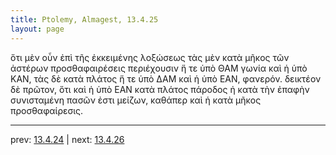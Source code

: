 ```yaml
---
title: Ptolemy, Almagest, 13.4.25
layout: page
---
```


ὅτι μὲν οὖν ἐπὶ τῆς ἐκκειμένης λοξώσεως τὰς μὲν κατὰ μῆκος τῶν ἀστέρων προσθαφαιρέσεις περιέχουσιν ἥ τε ὑπὸ ΘΑΜ γωνία καὶ ἡ ὑπὸ ΚΑΝ, τὰς δὲ κατὰ πλάτος ἥ τε ὑπὸ ΔΑΜ καὶ ἡ ὑπὸ ΕΑΝ, φανερόν. δεικτέον δὲ πρῶτον, ὅτι καὶ ἡ ὑπὸ ΕΑΝ κατὰ πλάτος πάροδος ἡ κατὰ τὴν ἐπαφὴν συνισταμένη πασῶν ἐστι μείζων, καθάπερ καὶ ἡ κατὰ μῆκος προσθαφαίρεσις. 

---

prev: [13.4.24](../13.4.24/) | next: [13.4.26](../13.4.26/)

